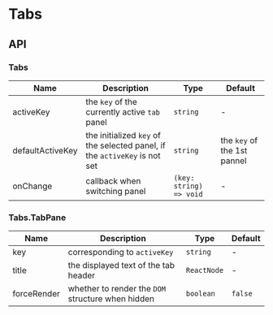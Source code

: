 # Tabs

<code src="./demos/index.tsx"></code>

## API

### Tabs

| Name             | Description                                                                | Type                    | Default                     |
| ---------------- | -------------------------------------------------------------------------- | ----------------------- | --------------------------- |
| activeKey        | the `key` of the currently active `tab` panel                              | `string`                | -                           |
| defaultActiveKey | the initialized `key` of the selected panel, if the `activeKey` is not set | `string`                | the `key` of the 1st pannel |
| onChange         | callback when switching panel                                              | `(key: string) => void` | -                           |

### Tabs.TabPane

| Name        | Description                                       | Type        | Default |
| ----------- | ------------------------------------------------- | ----------- | ------- |
| key         | corresponding to `activeKey`                      | `string`    | -       |
| title       | the displayed text of the tab header              | `ReactNode` | -       |
| forceRender | whether to render the `DOM` structure when hidden | `boolean`   | `false` |
